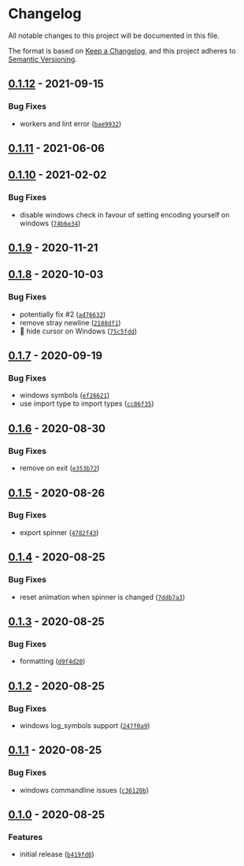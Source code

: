 # Changelog

All notable changes to this project will be documented in this file.

The format is based on [Keep a Changelog], and this project adheres to
[Semantic Versioning].

## [0.1.12] - 2021-09-15

### Bug Fixes

- workers and lint error ([`bae9932`])

## [0.1.11] - 2021-06-06

## [0.1.10] - 2021-02-02

### Bug Fixes

- disable windows check in favour of setting encoding yourself on windows
  ([`74b6e34`])

## [0.1.9] - 2020-11-21

## [0.1.8] - 2020-10-03

### Bug Fixes

- potentially fix #2 ([`ad76632`])
- remove stray newline ([`2188df1`])
- :bug: hide cursor on Windows ([`75c5fdd`])

## [0.1.7] - 2020-09-19

### Bug Fixes

- windows symbols ([`ef26621`])
- use import type to import types ([`cc86f35`])

## [0.1.6] - 2020-08-30

### Bug Fixes

- remove on exit ([`e353b72`])

## [0.1.5] - 2020-08-26

### Bug Fixes

- export spinner ([`4782f43`])

## [0.1.4] - 2020-08-25

### Bug Fixes

- reset animation when spinner is changed ([`7ddb7a3`])

## [0.1.3] - 2020-08-25

### Bug Fixes

- formatting ([`d9f4d20`])

## [0.1.2] - 2020-08-25

### Bug Fixes

- windows log_symbols support ([`247f0a9`])

## [0.1.1] - 2020-08-25

### Bug Fixes

- windows commandline issues ([`c36120b`])

## [0.1.0] - 2020-08-25

### Features

- initial release ([`b419fd0`])

[keep a changelog]: https://keepachangelog.com/en/1.0.0/
[semantic versioning]: https://semver.org/spec/v2.0.0.html
[0.1.12]: https://github.com/denosaurs/wait/compare/0.1.11...0.1.12
[`bae9932`]: https://github.com/denosaurs/wait/commit/bae99325e72a16544701bad50962147b40dd090d
[0.1.11]: https://github.com/denosaurs/wait/compare/0.1.10...0.1.11
[0.1.10]: https://github.com/denosaurs/wait/compare/0.1.9...0.1.10
[`74b6e34`]: https://github.com/denosaurs/wait/commit/74b6e3498e6df91960ff2454e361b9863ec8ee78
[0.1.9]: https://github.com/denosaurs/wait/compare/0.1.8...0.1.9
[0.1.8]: https://github.com/denosaurs/wait/compare/0.1.7...0.1.8
[`ad76632`]: https://github.com/denosaurs/wait/commit/ad76632c798d32eabd1dc3bcb1d90c8f6cd02522
[`2188df1`]: https://github.com/denosaurs/wait/commit/2188df1f09b57acd52dfc812afad39d3c33e8e7a
[`75c5fdd`]: https://github.com/denosaurs/wait/commit/75c5fdd6fe68f8b4fc0685bc86382cc49dd5a816
[0.1.7]: https://github.com/denosaurs/wait/compare/0.1.6...0.1.7
[`ef26621`]: https://github.com/denosaurs/wait/commit/ef26621583edff99bf04e37386144fbbcceb0107
[`cc86f35`]: https://github.com/denosaurs/wait/commit/cc86f3515936006ea981d0ec20fe07c7e672902c
[0.1.6]: https://github.com/denosaurs/wait/compare/0.1.5...0.1.6
[`e353b72`]: https://github.com/denosaurs/wait/commit/e353b729611cf0a7110c9e176e7fd4fd35a1a614
[0.1.5]: https://github.com/denosaurs/wait/compare/0.1.4...0.1.5
[`4782f43`]: https://github.com/denosaurs/wait/commit/4782f432a296e59df5aacf61a72d006615c064df
[0.1.4]: https://github.com/denosaurs/wait/compare/0.1.3...0.1.4
[`7ddb7a3`]: https://github.com/denosaurs/wait/commit/7ddb7a33862059370ea208f98c2b036d26c7b224
[0.1.3]: https://github.com/denosaurs/wait/compare/0.1.2...0.1.3
[`d9f4d20`]: https://github.com/denosaurs/wait/commit/d9f4d207a7b306869a6f4194c0f4db3a8c5eba2f
[0.1.2]: https://github.com/denosaurs/wait/compare/0.1.1...0.1.2
[`247f0a9`]: https://github.com/denosaurs/wait/commit/247f0a901460d58f7a62b1f8e6ee751d7e42c7bf
[0.1.1]: https://github.com/denosaurs/wait/compare/0.1.0...0.1.1
[`c36120b`]: https://github.com/denosaurs/wait/commit/c36120b4f09250fbef9ea6bbedfd4b069b3b03bc
[0.1.0]: https://github.com/denosaurs/wait/compare/0.1.0
[`b419fd0`]: https://github.com/denosaurs/wait/commit/b419fd0e7c15d745f69e304b22da51779c7ab0d4
